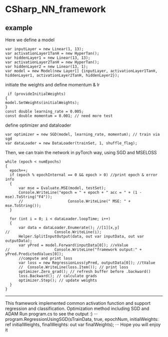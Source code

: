 # CSharp_NN_framework
## example ##
Here we define a model
```
var inputLayer = new Linear(1, 13);
var activationLayer1TanH = new HyperTan();
var hiddenLayer1 = new Linear(13, 13);
var activationLayer2TanH = new HyperTan();
var hiddenLayer2 = new Linear(13, 1);
var model = new Model(new Layer[] {inputLayer, activationLayer1TanH, hiddenLayer1, activationLayer2TanH, hiddenLayer2});
```
initiate the weights and define momentum & lr
```
 if (provideInitialWeights)
{
model.SetWeights(initialWeights);
}
const double learning_rate = 0.005;
const double momentum = 0.001; // need more test
```
define optimizer and dataloader
```
var optimizer = new SGD(model, learning_rate, momentum); // train via sgd
var dataLoader = new DataLoader(trainSet, 1, shuffle_flag);
```
Then, we can train the network in pyTorch way, using SGD and MSELOSS
```
while (epoch < numEpochs)
{
  epoch++;
  if (epoch % epochInternal == 0 && epoch > 0) //print epoch & error info
  {
      var mse = Evaluate.MSE(model, testSet);
      Console.WriteLine("epoch = " + epoch + " acc = " + (1 - mse).ToString("F4"));
      //                    Console.WriteLine(" MSE: " + mse.ToString());
  }

  for (int i = 0; i < dataLoader.loopTime; i++)
  {
      var data = dataLoader.Enumerate(); //[1][x,y]
//                    Console.WriteLine(i);
      Helper.SplitInputOutput(data, out var inputData, out var outputData);
      var yPred = model.Forward(inputData[0]); //xValue
//                    Console.WriteLine("framework output:" + yPred.PredictedValues[0]);
      //compute and print loss
      var loss = new RegressionLoss(yPred, outputData[0]); //tValue
      //  Console.WriteLine(loss.Item()); // print loss
      optimizer.Zero_grad(); // refresh buffer before .backward()
      loss.Backward(); // calculate grads
      optimizer.Step(); // update weights
  }
}
```
---

This framework implemented common activation function and support regression and classification. 
Optimization method including SGD and ADAM
Run program.cs to see the output :)
···
program.RegressionUsingSGD(sTrainData, true, epochNum, initialWeights: ref initialWeights,
    finalWeights: out var finalWeights);
···
Hope you will enjoy it
